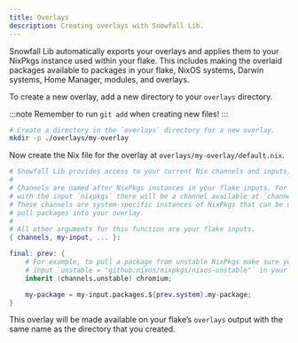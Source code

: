 ```yaml
---
title: Overlays
description: Creating overlays with Snowfall Lib.
---
```


Snowfall Lib automatically exports your overlays and applies them to your NixPkgs
instance used within your flake. This includes making the overlaid packages available
to packages in your flake, NixOS systems, Darwin systems, Home Manager, modules, and
overlays.

To create a new overlay, add a new directory to your `overlays` directory.

:::note
Remember to run `git add` when creating new files!
:::

```bash
# Create a directory in the `overlays` directory for a new overlay.
mkdir -p ./overlays/my-overlay
```

Now create the Nix file for the overlay at `overlays/my-overlay/default.nix`.

```nix
# Snowfall Lib provides access to your current Nix channels and inputs.
#
# Channels are named after NixPkgs instances in your flake inputs. For example,
# with the input `nixpkgs` there will be a channel available at `channels.nixpkgs`.
# These channels are system-specific instances of NixPkgs that can be used to quickly
# pull packages into your overlay.
#
# All other arguments for this function are your flake inputs.
{ channels, my-input, ... }:

final: prev: {
    # For example, to pull a package from unstable NixPkgs make sure you have the
    # input `unstable = "github:nixos/nixpkgs/nixos-unstable"` in your flake.
    inherit (channels.unstable) chromium;

    my-package = my-input.packages.${prev.system}.my-package;
}
```

This overlay will be made available on your flake’s `overlays` output with the same
name as the directory that you created.
